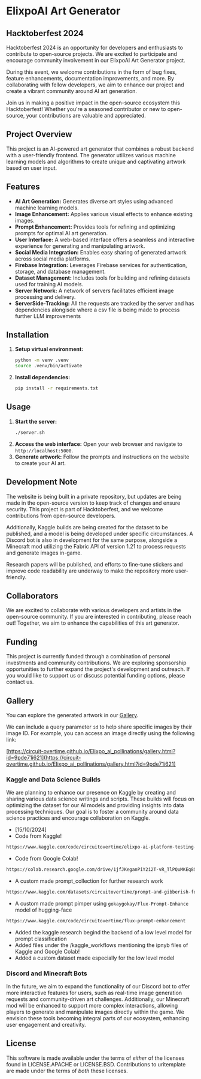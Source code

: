 # ElixpoAI Art Generator


## Hacktoberfest 2024

Hacktoberfest 2024 is an opportunity for developers and enthusiasts to contribute to open-source projects. We are excited to participate and encourage community involvement in our ElixpoAI Art Generator project. 

During this event, we welcome contributions in the form of bug fixes, feature enhancements, documentation improvements, and more. By collaborating with fellow developers, we aim to enhance our project and create a vibrant community around AI art generation.

Join us in making a positive impact in the open-source ecosystem this Hacktoberfest! Whether you're a seasoned contributor or new to open-source, your contributions are valuable and appreciated.


## Project Overview

This project is an AI-powered art generator that combines a robust backend with a user-friendly frontend. The generator utilizes various machine learning models and algorithms to create unique and captivating artwork based on user input.

## Features

* **AI Art Generation:**  Generates diverse art styles using advanced machine learning models.
* **Image Enhancement:**  Applies various visual effects to enhance existing images.
* **Prompt Enhancement:**  Provides tools for refining and optimizing prompts for optimal AI art generation.
* **User Interface:**  A web-based interface offers a seamless and interactive experience for generating and manipulating artwork.
* **Social Media Integration:**  Enables easy sharing of generated artwork across social media platforms.
* **Firebase Integration:**  Leverages Firebase services for authentication, storage, and database management.
* **Dataset Management:**  Includes tools for building and refining datasets used for training AI models.
* **Server Network:**  A network of servers facilitates efficient image processing and delivery.
* **ServerSide-Tracking:** All the requests are tracked by the server and has dependencies alongisde where a csv file is being made to process further LLM improvements

## Installation

1. **Setup virtual environment:**
   ```bash
   python -m venv .venv
   source .venv/bin/activate 
   ```
2. **Install dependencies:**
   ```bash
   pip install -r requirements.txt
   ```

## Usage

1. **Start the server:**
   ```bash
   ./server.sh 
   ```
2. **Access the web interface:**
   Open your web browser and navigate to `http://localhost:5000`.
3. **Generate artwork:**
   Follow the prompts and instructions on the website to create your AI art.


## Development Note

The website is being built in a private repository, but updates are being made in the open-source version to keep track of changes and ensure security. This project is part of Hacktoberfest, and we welcome contributions from open-source developers.

Additionally, Kaggle builds are being created for the dataset to be published, and a model is being developed under specific circumstances. A Discord bot is also in development for the same purpose, alongside a Minecraft mod utilizing the Fabric API of version 1.21 to process requests and generate images in-game.

Research papers will be published, and efforts to fine-tune stickers and improve code readability are underway to make the repository more user-friendly.

## Collaborators

We are excited to collaborate with various developers and artists in the open-source community. If you are interested in contributing, please reach out! Together, we aim to enhance the capabilities of this art generator.

## Funding

This project is currently funded through a combination of personal investments and community contributions. We are exploring sponsorship opportunities to further expand the project's development and outreach. If you would like to support us or discuss potential funding options, please contact us.


## Gallery

You can explore the generated artwork in our [Gallery](https://circuit-overtime.github.io/Elixpo_ai_pollinations/gallery.html). 

We can include a query parameter `id` to help share specific images by their image ID. For example, you can access an image directly using the following link:

[https://circuit-overtime.github.io/Elixpo_ai_pollinations/gallery.html?id=9pde71i621](https://circuit-overtime.github.io/Elixpo_ai_pollinations/gallery.html?id=9pde71i621)

### Kaggle and Data Science Builds

We are planning to enhance our presence on Kaggle by creating and sharing various data science writings and scripts. These builds will focus on optimizing the dataset for our AI models and providing insights into data processing techniques. Our goal is to foster a community around data science practices and encourage collaboration on Kaggle.

- [15/10/2024]
- Code from Kaggle!
```bash
https://www.kaggle.com/code/circuitovertime/elixpo-ai-platform-testing-beta/edit/run/199734513
```
- Code from Google Colab!
```bash
https://colab.research.google.com/drive/1jfJKeganPiY2i2T-vR_TlPQuMKEq8SC_?usp=sharing
```
- A custom made prompt_collection for further research work
```bash
https://www.kaggle.com/datasets/circuitovertime/prompt-and-gibberish-for-ai-art-gen/data?select=prompts_collection.csv
```
- A custom made prompt pimper using `gokaygokay/Flux-Prompt-Enhance` model of hugging-face
```bash
https://www.kaggle.com/code/circuitovertime/flux-prompt-enhancement
```

- Added the kaggle research begind the backend of a low level model for prompt classification
- Added files under the /kaggle_workflows mentioning the ipnyb files of Kaggle and Google Colab!
- Added a custom dataset made especially for the low level model

### Discord and Minecraft Bots

In the future, we aim to expand the functionality of our Discord bot to offer more interactive features for users, such as real-time image generation requests and community-driven art challenges. Additionally, our Minecraft mod will be enhanced to support more complex interactions, allowing players to generate and manipulate images directly within the game. We envision these tools becoming integral parts of our ecosystem, enhancing user engagement and creativity.

## License

This software is made available under the terms of *either* of the licenses
found in LICENSE.APACHE or LICENSE.BSD. Contributions to uritemplate are
made under the terms of *both* these licenses. 
